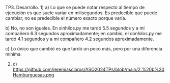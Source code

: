TP3. Desarrollo.
1)
a) Lo que se puede notar respecto al tiempo de ejecución es que suele variar en milisegundos. Es predecible que puede cambiar, no es predecible el número exacto porque varía.

b) No, no son iguales. En sinhilos.py me tardó 5.5 segundos y a mi compañero 6.3 segundos aproximadamente; en cambio, el conhilos.py me tardó 4.1 segundos y a mi compañero 4.2 segundos aproximadamente.

c) Lo único que cambió es que tardó un poco más, pero por una diferencia mínima.

2) c) https://github.com/jeremiasclaros/ASO2024TPs/blob/main/2.%20b%20Hamburguesas.png 
